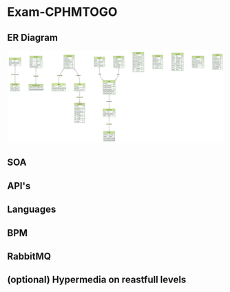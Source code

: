 # Exam-CPHMTOGO

## ER Diagram
![](https://raw.githubusercontent.com/Abed01-lab/prisma-erd/b9fb5f2de610b67b6c673ad1b352c69996e4f22b/prisma/ERD.svg)


## SOA
## API's
## Languages
## BPM
## RabbitMQ
## (optional) Hypermedia on reastfull levels
